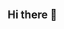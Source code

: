 ## Hi there 👋

<!--
**Meriem-Boudjadi/Meriem-Boudjadi** is a ✨ _special_ ✨ repository because its `README.md` (this file) appears on your GitHub profile.
![Bannière github](https://github.com/user-attachments/assets/4a244a76-fa42-4fcb-80b5-73f12483641f)
